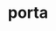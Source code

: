 ---
title: porta
meaning: gate
ch: eleven
pos: noun
stem: port
genend: ae
abbgender: f.
abbgender2: fem.
gender: feminine
declension: first
f1: yes
f: yes
---